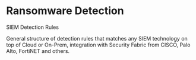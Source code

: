 #  Ransomware Detection
SIEM Detection Rules 

General structure of detection rules that matches any SIEM technology on top of Cloud or On-Prem, integration with Security Fabric from CISCO, Palo Alto, FortiNET and others.
